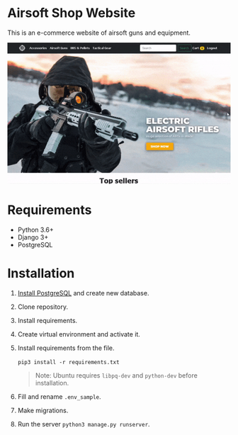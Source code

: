 # Airsoft Shop Website

This is an e-commerce website of airsoft guns and equipment.

![](details/overview.gif)



# Requirements

* Python 3.6+
* Django 3+
* PostgreSQL



# Installation

1. [Install PostgreSQL](https://www.postgresql.org/download/) and create new database.

2. Clone repository.
   
3. Install requirements.

4. Create virtual environment and activate it.

5. Install requirements from the file.

   `pip3 install -r requirements.txt`

   > Note: Ubuntu requires `libpq-dev` and `python-dev` before installation.

6. Fill and rename `.env_sample`.

7. Make migrations.

8. Run the server `python3 manage.py runserver`.